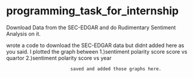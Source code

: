 # programming_task_for_internship
Download Data from the SEC-EDGAR and do Rudimentary Sentiment Analysis on it.

wrote a code to download the SEC-EDGAR data but didnt added here as you said.
I plotted the graph between 1.)sentiment polarity score score vs quartor 
                            2.)sentiment polarity score vs year
                            
                            saved and added those graphs here.
                            
                            
                            
                            
                            
